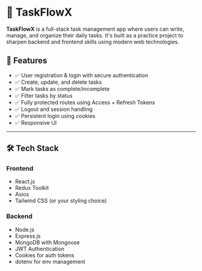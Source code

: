 # 🚀 TaskFlowX

**TaskFlowX** is a full-stack task management app where users can write, manage, and organize their daily tasks. It's built as a practice project to sharpen backend and frontend skills using modern web technologies.

## 🔧 Features

- ✅ User registration & login with secure authentication
- ✅ Create, update, and delete tasks
- ✅ Mark tasks as complete/incomplete
- ✅ Filter tasks by status
- ✅ Fully protected routes using Access + Refresh Tokens
- ✅ Logout and session handling
- ✅ Persistent login using cookies
- ✅ Responsive UI

---

## 🛠️ Tech Stack

### Frontend

- React.js
- Redux Toolkit
- Axios
- Tailwind CSS (or your styling choice)

### Backend

- Node.js
- Express.js
- MongoDB with Mongoose
- JWT Authentication
- Cookies for auth tokens
- dotenv for env management
